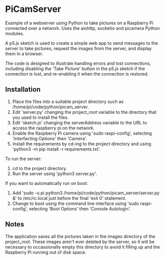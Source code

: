 # PiCamServer

Example of a webserver using Python to take pictures on a Raspberry Pi connected over a network. Uses the aiohttp, socketio and picamera Python modules.

A p5.js sketch is used to create a simple web app to send messages to the server to take pictures, request the images from the server, and display them in a browser.

The code is designed to illustrate handling errors and lost connections, including disabling the 'Take Picture' button in the p5.js sketch if the connection is lost, and re-enabling it when the connection is restored.

## Installation

1. Place the files into a suitable project directory such as /home/pi/code/python/picam_server.
2. Edit 'server.py' changing the project_root variable to the directory that you used to install the files.
3. Edit 'sketch.js' changing the serverAddress variable to the URL to access the raspberry pi on the network.
4. Enable the Raspberry Pi camera using 'sudo raspi-config', selecting 'Interfacting Options' then 'Camera'.
5. Install the requirements by cd-ing to the project directory and using 'python3 -m pip install -r requirements.txt'.

To run the server:

1. cd to the project directory.
2. Run the server using 'python3 server.py'.

If you want to automatically run on boot:

1. Add 'sudo -u pi python3 /home/pi/code/python/picam_server/server.py &' to /etc/rc.local just before the final 'exit 0' statement.
2. Change to boot using the command line interface using 'sudo raspi-config', selecting 'Boot Options' then 'Console Autologin'.

## Notes

The application saves all the pictures taken in the images directory of the project_root. These images aren't ever deleted by the server, so it will be necessary to occassionally empty this directory to avoid it filling up and the Raspberry Pi running out of disk space.

